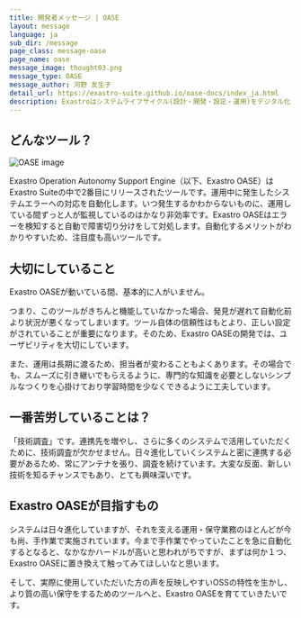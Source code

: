 ```yaml
---
title: 開発者メッセージ | OASE
layout: message
language: ja
sub_dir: /message
page_class: message-oase
page_name: oase
message_image: thought03.png
message_type: OASE
message_author: 河野 友生子
detail_url: https://exastro-suite.github.io/oase-docs/index_ja.html
description: Exastroはシステムライフサイクル(設計・開発・設定・運用)をデジタル化・自動化・省力化することを目的としたオープンソースのソフトウェアスイートです。
---
```

<h2>どんなツール？</h2>

<div class="image right"><img src="{{ "/message/img/image_oase01.jpg" | relative_url }}" alt="OASE image"></div>

<p>Exastro Operation Autonomy Support Engine（以下、Exastro OASE）はExastro Suiteの中で2番目にリリースされたツールです。運用中に発生したシステムエラーへの対応を自動化します。いつ発生するかわからないものに、運用している間ずっと人が監視しているのはかなり非効率です。Exastro OASEはエラーを検知すると自動で障害切り分けをして対処します。自動化するメリットがわかりやすいため、注目度も高いツールです。</p>

<h2>大切にしていること</h2>
<p>Exastro OASEが動いている間、基本的に人がいません。</p>
<p>つまり、このツールがきちんと機能していなかった場合、発見が遅れて自動化前より状況が悪くなってしまいます。ツール自体の信頼性はもとより、正しい設定がされていることが重要になります。そのため、Exastro OASEの開発では、ユーザビリティを大切にしています。</p>
<p>また、運用は長期に渡るため、担当者が変わることもよくあります。その場合でも、スムーズに引き継いでもらえるように、専門的な知識を必要としないシンプルなつくりを心掛けており学習時間を少なくできるように工夫しています。</p>

<h2>一番苦労していることは？</h2>
<p>「技術調査」です。連携先を増やし、さらに多くのシステムで活用していただくために、技術調査が欠かせません。日々進化していくシステムと密に連携する必要があるため、常にアンテナを張り、調査を続けています。大変な反面、新しい技術を知るチャンスでもあり、とても興味深いです。</p>

<h2>Exastro OASEが目指すもの</h2>
<p>システムは日々進化していますが、それを支える運用・保守業務のほとんどが今も尚、手作業で実施されています。今まで手作業でやっていたことを急に自動化するとなると、なかなかハードルが高いと思われがちですが、まずは何か１つ、Exastro OASEに置き換えて触ってみてほしいなと思います。</p>
<p>そして、実際に使用していただいた方の声を反映しやすいOSSの特性を生かし、より質の高い保守をするためのツールへと、Exastro OASEを育てていきたいです。</p>